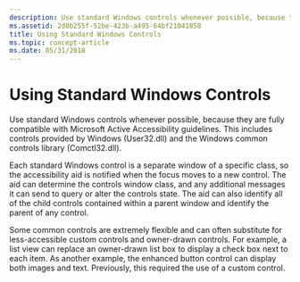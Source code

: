 ```yaml
---
description: Use standard Windows controls whenever possible, because they are fully compatible with Microsoft Active Accessibility guidelines. This includes controls provided by Windows (User32.dll) and the Windows common controls library (Comctl32.dll).
ms.assetid: 2d0b255f-52be-423b-a495-64bf21041858
title: Using Standard Windows Controls
ms.topic: concept-article
ms.date: 05/31/2018
---
```


# Using Standard Windows Controls

Use standard Windows controls whenever possible, because they are fully compatible with Microsoft Active Accessibility guidelines. This includes controls provided by Windows (User32.dll) and the Windows common controls library (Comctl32.dll).

Each standard Windows control is a separate window of a specific class, so the accessibility aid is notified when the focus moves to a new control. The aid can determine the controls window class, and any additional messages it can send to query or alter the controls state. The aid can also identify all of the child controls contained within a parent window and identify the parent of any control.

Some common controls are extremely flexible and can often substitute for less-accessible custom controls and owner-drawn controls. For example, a list view can replace an owner-drawn list box to display a check box next to each item. As another example, the enhanced button control can display both images and text. Previously, this required the use of a custom control.

 

 



